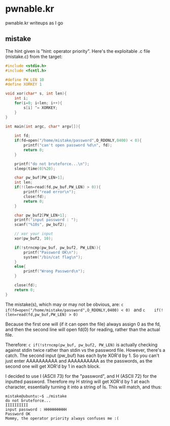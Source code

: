 # pwnable.kr
pwnable.kr writeups as I go



## mistake
The hint given is "hint: operator priority". Here's the exploitable .c file (mistake.c) from the target:

```c
#include <stdio.h>
#include <fcntl.h>

#define PW_LEN 10
#define XORKEY 1

void xor(char* s, int len){
	int i;
	for(i=0; i<len; i++){
		s[i] ^= XORKEY;
	}
}

int main(int argc, char* argv[]){
	
	int fd;
	if(fd=open("/home/mistake/password",O_RDONLY,0400) < 0){
		printf("can't open password %d\n", fd);
		return 0;
	}

	printf("do not bruteforce...\n");
	sleep(time(0)%20);

	char pw_buf[PW_LEN+1];
	int len;
	if(!(len=read(fd,pw_buf,PW_LEN) > 0)){
		printf("read error\n");
		close(fd);
		return 0;		
	}

	char pw_buf2[PW_LEN+1];
	printf("input password : ");
	scanf("%10s", pw_buf2);

	// xor your input
	xor(pw_buf2, 10);

	if(!strncmp(pw_buf, pw_buf2, PW_LEN)){
		printf("Password OK\n");
		system("/bin/cat flag\n");
	}
	else{
		printf("Wrong Password\n");
	}

	close(fd);
	return 0;
}
```

The mistake(s), which may or may not be obvious, are:
```c if(fd=open("/home/mistake/password",O_RDONLY,0400) < 0) ``` 
and
```c 	if(!(len=read(fd,pw_buf,PW_LEN) > 0) ```

Because the first one will (if it can open the file) always assign 0 as the fd, and then the second line will open fd(0) for reading, rather than the actual file. 

Therefore: ```c if(!strncmp(pw_buf, pw_buf2, PW_LEN)```
is actually checking against stdin twice rather than stdin vs the password file. However, there's a catch.
The second input (pw_buf) has each byte XOR'd by 1. So you can't just enter AAAAAAAAAA and AAAAAAAAAA as the passwords, as the second one will get XOR'd by 1 in each block.

I decided to use I (ASCII 73) for the "password", and H (ASCII 72) for the inputted password. Therefore my H string will get XOR'd by 1 at each character, essentially turning it into a string of Is. This will match, and thus:

```
mistake@ubuntu:~$ ./mistake
do not bruteforce...
IIIIIIIIII
input password : HHHHHHHHHH
Password OK
Mommy, the operator priority always confuses me :(
```


